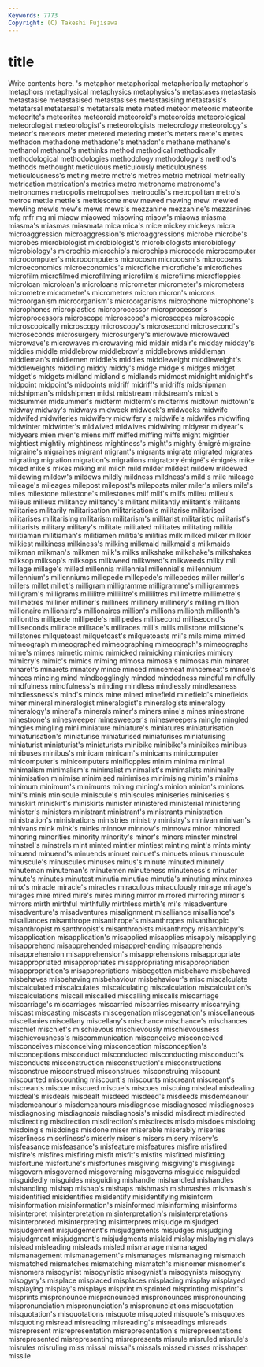 ```yaml
---
Keywords: 7773 
Copyright: (C) Takeshi Fujisawa
---
```


# title

Write contents here.
's metaphor metaphorical metaphorically metaphor's metaphors metaphysical metaphysics metaphysics's metastases
metastasis metastasise metastasised metastasises metastasising metastasis's metatarsal metatarsal's metatarsals mete
meted meteor meteoric meteorite meteorite's meteorites meteoroid meteoroid's meteoroids meteorological
meteorologist meteorologist's meteorologists meteorology meteorology's meteor's meteors meter metered metering
meter's meters mete's metes methadon methadone methadone's methadon's methane methane's
methanol methanol's methinks method methodical methodically methodological methodologies methodology methodology's
method's methods methought meticulous meticulously meticulousness meticulousness's meting metre metre's
metres metric metrical metrically metrication metrication's metrics metro metronome metronome's
metronomes metropolis metropolises metropolis's metropolitan metro's metros mettle mettle's mettlesome
mew mewed mewing mewl mewled mewling mewls mew's mews mews's
mezzanine mezzanine's mezzanines mfg mfr mg mi miaow miaowed miaowing
miaow's miaows miasma miasma's miasmas miasmata mica mica's mice mickey
mickeys micra microaggression microaggression's microaggressions microbe microbe's microbes microbiologist microbiologist's
microbiologists microbiology microbiology's microchip microchip's microchips microcode microcomputer microcomputer's microcomputers
microcosm microcosm's microcosms microeconomics microeconomics's microfiche microfiche's microfiches microfilm microfilmed
microfilming microfilm's microfilms microfloppies microloan microloan's microloans micrometer micrometer's micrometers
micrometre micrometre's micrometres micron micron's microns microorganism microorganism's microorganisms microphone
microphone's microphones microplastics microprocessor microprocessor's microprocessors microscope microscope's microscopes microscopic
microscopically microscopy microscopy's microsecond microsecond's microseconds microsurgery microsurgery's microwave microwaved
microwave's microwaves microwaving mid midair midair's midday midday's middies middle
middlebrow middlebrow's middlebrows middleman middleman's middlemen middle's middles middleweight middleweight's
middleweights middling middy middy's midge midge's midges midget midget's midgets
midland midland's midlands midmost midnight midnight's midpoint midpoint's midpoints midriff
midriff's midriffs midshipman midshipman's midshipmen midst midstream midstream's midst's midsummer
midsummer's midterm midterm's midterms midtown midtown's midway midway's midways midweek
midweek's midweeks midwife midwifed midwiferies midwifery midwifery's midwife's midwifes midwifing
midwinter midwinter's midwived midwives midwiving midyear midyear's midyears mien mien's
miens miff miffed miffing miffs might mightier mightiest mightily mightiness
mightiness's might's mighty émigré migraine migraine's migraines migrant migrant's migrants
migrate migrated migrates migrating migration migration's migrations migratory émigré's émigrés
mike miked mike's mikes miking mil milch mild milder mildest
mildew mildewed mildewing mildew's mildews mildly mildness mildness's mild's mile
mileage mileage's mileages milepost milepost's mileposts miler miler's milers mile's
miles milestone milestone's milestones milf milf's milfs milieu milieu's milieus
milieux militancy militancy's militant militantly militant's militants militaries militarily militarisation
militarisation's militarise militarised militarises militarising militarism militarism's militarist militaristic militarist's
militarists military military's militate militated militates militating militia militiaman militiaman's
militiamen militia's militias milk milked milker milkier milkiest milkiness milkiness's
milking milkmaid milkmaid's milkmaids milkman milkman's milkmen milk's milks milkshake
milkshake's milkshakes milksop milksop's milksops milkweed milkweed's milkweeds milky mill
millage millage's milled millennia millennial millennial's millennium millennium's millenniums millepede
millepede's millepedes miller miller's millers millet millet's milligram milligramme milligramme's
milligrammes milligram's milligrams millilitre millilitre's millilitres millimetre millimetre's millimetres milliner
milliner's milliners millinery millinery's milling million millionaire millionaire's millionaires million's
millions millionth millionth's millionths millipede millipede's millipedes millisecond millisecond's milliseconds
millrace millrace's millraces mill's mills millstone millstone's millstones milquetoast milquetoast's
milquetoasts mil's mils mime mimed mimeograph mimeographed mimeographing mimeograph's mimeographs
mime's mimes mimetic mimic mimicked mimicking mimicries mimicry mimicry's mimic's
mimics miming mimosa mimosa's mimosas min minaret minaret's minarets minatory
mince minced mincemeat mincemeat's mince's minces mincing mind mindbogglingly minded
mindedness mindful mindfully mindfulness mindfulness's minding mindless mindlessly mindlessness mindlessness's
mind's minds mine mined minefield minefield's minefields miner mineral mineralogist
mineralogist's mineralogists mineralogy mineralogy's mineral's minerals miner's miners mine's mines
minestrone minestrone's minesweeper minesweeper's minesweepers mingle mingled mingles mingling mini
miniature miniature's miniatures miniaturisation miniaturisation's miniaturise miniaturised miniaturises miniaturising miniaturist
miniaturist's miniaturists minibike minibike's minibikes minibus minibuses minibus's minicam minicam's
minicams minicomputer minicomputer's minicomputers minifloppies minim minima minimal minimalism minimalism's
minimalist minimalist's minimalists minimally minimisation minimise minimised minimises minimising minim's
minims minimum minimum's minimums mining mining's minion minion's minions mini's
minis miniscule miniscule's miniscules miniseries miniseries's miniskirt miniskirt's miniskirts minister
ministered ministerial ministering minister's ministers ministrant ministrant's ministrants ministration ministration's
ministrations ministries ministry ministry's minivan minivan's minivans mink mink's minks
minnow minnow's minnows minor minored minoring minorities minority minority's minor's
minors minster minstrel minstrel's minstrels mint minted mintier mintiest minting
mint's mints minty minuend minuend's minuends minuet minuet's minuets minus
minuscule minuscule's minuscules minuses minus's minute minuted minutely minuteman minuteman's
minutemen minuteness minuteness's minuter minute's minutes minutest minutia minutiae minutia's
minuting minx minxes minx's miracle miracle's miracles miraculous miraculously mirage
mirage's mirages mire mired mire's mires miring mirror mirrored mirroring
mirror's mirrors mirth mirthful mirthfully mirthless mirth's mi's misadventure misadventure's
misadventures misalignment misalliance misalliance's misalliances misanthrope misanthrope's misanthropes misanthropic misanthropist
misanthropist's misanthropists misanthropy misanthropy's misapplication misapplication's misapplied misapplies misapply misapplying
misapprehend misapprehended misapprehending misapprehends misapprehension misapprehension's misapprehensions misappropriate misappropriated misappropriates
misappropriating misappropriation misappropriation's misappropriations misbegotten misbehave misbehaved misbehaves misbehaving misbehaviour
misbehaviour's misc miscalculate miscalculated miscalculates miscalculating miscalculation miscalculation's miscalculations miscall
miscalled miscalling miscalls miscarriage miscarriage's miscarriages miscarried miscarries miscarry miscarrying
miscast miscasting miscasts miscegenation miscegenation's miscellaneous miscellanies miscellany miscellany's mischance
mischance's mischances mischief mischief's mischievous mischievously mischievousness mischievousness's miscommunication misconceive
misconceived misconceives misconceiving misconception misconception's misconceptions misconduct misconducted misconducting misconduct's
misconducts misconstruction misconstruction's misconstructions misconstrue misconstrued misconstrues misconstruing miscount miscounted
miscounting miscount's miscounts miscreant miscreant's miscreants miscue miscued miscue's miscues
miscuing misdeal misdealing misdeal's misdeals misdealt misdeed misdeed's misdeeds misdemeanour
misdemeanour's misdemeanours misdiagnose misdiagnosed misdiagnoses misdiagnosing misdiagnosis misdiagnosis's misdid misdirect
misdirected misdirecting misdirection misdirection's misdirects misdo misdoes misdoing misdoing's misdoings
misdone miser miserable miserably miseries miserliness miserliness's miserly miser's misers
misery misery's misfeasance misfeasance's misfeature misfeatures misfire misfired misfire's misfires
misfiring misfit misfit's misfits misfitted misfitting misfortune misfortune's misfortunes misgiving
misgiving's misgivings misgovern misgoverned misgoverning misgoverns misguide misguided misguidedly misguides
misguiding mishandle mishandled mishandles mishandling mishap mishap's mishaps mishmash mishmashes
mishmash's misidentified misidentifies misidentify misidentifying misinform misinformation misinformation's misinformed misinforming
misinforms misinterpret misinterpretation misinterpretation's misinterpretations misinterpreted misinterpreting misinterprets misjudge misjudged
misjudgement misjudgement's misjudgements misjudges misjudging misjudgment misjudgment's misjudgments mislaid mislay
mislaying mislays mislead misleading misleads misled mismanage mismanaged mismanagement mismanagement's
mismanages mismanaging mismatch mismatched mismatches mismatching mismatch's misnomer misnomer's misnomers
misogynist misogynistic misogynist's misogynists misogyny misogyny's misplace misplaced misplaces misplacing
misplay misplayed misplaying misplay's misplays misprint misprinted misprinting misprint's misprints
mispronounce mispronounced mispronounces mispronouncing mispronunciation mispronunciation's mispronunciations misquotation misquotation's misquotations
misquote misquoted misquote's misquotes misquoting misread misreading misreading's misreadings misreads
misrepresent misrepresentation misrepresentation's misrepresentations misrepresented misrepresenting misrepresents misrule misruled misrule's
misrules misruling miss missal missal's missals missed misses misshapen missile
